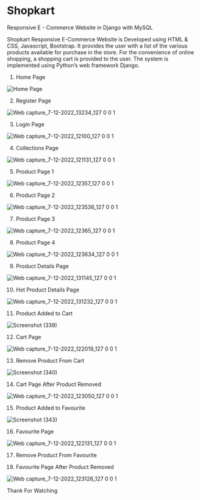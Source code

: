 # Shopkart
Responsive E - Commerce Website in Django with MySQL

Shopkart Responsive E-Commerce Website is
Developed using HTML & CSS, Javascript, Bootstrap. It
provides the user with a list of the various products available
for purchase in the store. For the convenience of online
shopping, a shopping cart is provided to the user. 
The system is implemented using Python’s web
framework Django.


1. Home Page

![Home Page](https://user-images.githubusercontent.com/116350176/206112485-32de3609-08d6-4e77-8c5c-8357251ffbe4.jpeg)


2. Register Page

![Web capture_7-12-2022_13234_127 0 0 1](https://user-images.githubusercontent.com/116350176/206116785-9d561582-9728-4dff-a193-9d655c9b6de7.jpeg)


3. Login Page

![Web capture_7-12-2022_12100_127 0 0 1](https://user-images.githubusercontent.com/116350176/206114998-b2f39c7b-f17d-480b-b4dd-80da67585bb3.jpeg)


4. Collections Page

![Web capture_7-12-2022_121131_127 0 0 1](https://user-images.githubusercontent.com/116350176/206115160-806f53b2-d6f5-4679-b8dd-8377191b966f.jpeg)


5. Product Page 1

![Web capture_7-12-2022_12357_127 0 0 1](https://user-images.githubusercontent.com/116350176/206115621-63b4ed01-4e5d-498e-8a05-060cd3f373e3.jpeg)


6. Product Page 2

![Web capture_7-12-2022_123536_127 0 0 1](https://user-images.githubusercontent.com/116350176/206117219-4015586f-b019-495b-970b-28a8071ff985.jpeg)


7. Product Page 3

![Web capture_7-12-2022_12365_127 0 0 1](https://user-images.githubusercontent.com/116350176/206117341-01b7ce1a-890d-4440-a475-59681214881e.jpeg)


8. Product Page 4

![Web capture_7-12-2022_123634_127 0 0 1](https://user-images.githubusercontent.com/116350176/206119103-2028b4d0-f0de-4f23-a47c-8e509678c3f4.jpeg)

9. Product Details Page

![Web capture_7-12-2022_131145_127 0 0 1](https://user-images.githubusercontent.com/116350176/206118281-04e9af53-4f7e-4995-8c80-c7fa37a10342.jpeg)


10. Hot Product Details Page

![Web capture_7-12-2022_131232_127 0 0 1](https://user-images.githubusercontent.com/116350176/206118561-2ea090a6-a80b-4593-81d3-c49f51a7fe1d.jpeg)


11. Product Added to Cart

![Screenshot (339)](https://user-images.githubusercontent.com/116350176/206124054-0609879b-34e5-4172-ab15-d43f453fe654.png)


12. Cart Page

![Web capture_7-12-2022_122019_127 0 0 1](https://user-images.githubusercontent.com/116350176/206124962-f4ff9ea6-2945-4fab-8aa8-194f3debfc74.jpeg)


13. Remove Product From Cart

![Screenshot (340)](https://user-images.githubusercontent.com/116350176/206125550-1e21c044-1bc3-46f0-9ee5-a5155a34bd02.png)


14. Cart Page After Product Removed

![Web capture_7-12-2022_123050_127 0 0 1](https://user-images.githubusercontent.com/116350176/206126034-3d4a7250-6831-4064-8b6d-5b53d3beb527.jpeg)


15. Product Added to Favourite

![Screenshot (343)](https://user-images.githubusercontent.com/116350176/206128700-40867911-ef0b-4eef-af70-f4c1256e8d3d.png)


16. Favourite Page

![Web capture_7-12-2022_122131_127 0 0 1](https://user-images.githubusercontent.com/116350176/206126302-da166dd0-955c-42e4-9d3e-01cbd7fbb5a8.jpeg)


17. Remove Product From Favourite



18. Favourite Page After Product Removed

![Web capture_7-12-2022_123126_127 0 0 1](https://user-images.githubusercontent.com/116350176/206127231-56c603de-7c90-40d0-81a2-f887e0a892c4.jpeg)


Thank For Watching













